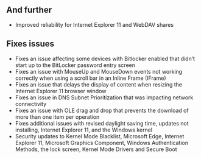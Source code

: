 ## And further
- Improved reliability for Internet Explorer 11 and WebDAV shares

## Fixes issues
- Fixes an issue affecting some devices with Bitlocker enabled that didn’t start up to the BitLocker password entry screen
- Fixes an issue with MouseUp and MouseDown events not working correctly when using a scroll bar in an Inline Frame (IFrame)
- Fixes an issue that delays the display of content when resizing the Internet Explorer 11 browser window
- Fixes an issue in DNS Subnet Prioritization that was impacting network connectivity
- Fixes an issue with OLE drag and drop that prevents the download of more than one item per operation
- Fixes additional issues with revised daylight saving time, updates not installing, Internet Explorer 11, and the Windows kernel
- Security updates to Kernel Mode Blacklist, Microsoft Edge, Internet Explorer 11, Microsoft Graphics Component, Windows Authentication Methods, the lock screen, Kernel Mode Drivers and Secure Boot